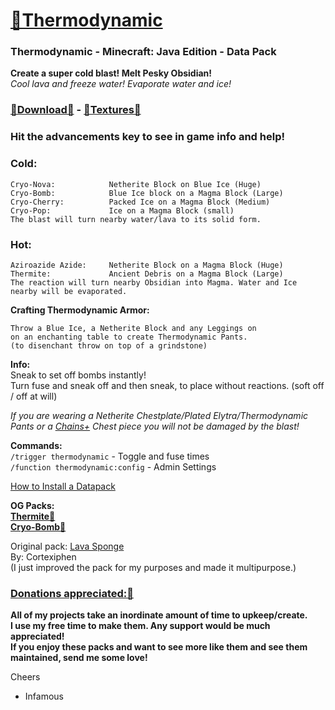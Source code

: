 
# [🎥Thermodynamic](https://youtu.be/pgQl1X-ksjs)
### Thermodynamic  - Minecraft: Java Edition - Data Pack

__Create a super cold blast!  Melt Pesky Obsidian!__   
*Cool lava and freeze water!  Evaporate water and ice!*     

### [🔗Download🔗](https://github.com/InfamousMusicify/Thermodynamic/blob/master/Downloads.md) - [🔗Textures🔗](https://github.com/InfamousMusicify/InHaus-Textures/blob/master/Downloads.md)   

### Hit the advancements key to see in game info and help!

### Cold:
    Cryo-Nova:            Netherite Block on Blue Ice (Huge)
    Cryo-Bomb:            Blue Ice block on a Magma Block (Large)
    Cryo-Cherry:          Packed Ice on a Magma Block (Medium)
    Cryo-Pop:             Ice on a Magma Block (small)
    The blast will turn nearby water/lava to its solid form.
### Hot:
    Aziroazide Azide:     Netherite Block on a Magma Block (Huge)
    Thermite:             Ancient Debris on a Magma Block (Large)
    The reaction will turn nearby Obsidian into Magma. Water and Ice nearby will be evaporated.

__Crafting Thermodynamic Armor:__   

    Throw a Blue Ice, a Netherite Block and any Leggings on 
    on an enchanting table to create Thermodynamic Pants.  
    (to disenchant throw on top of a grindstone)


__Info:__    
Sneak to set off bombs instantly!     
Turn fuse and sneak off and then sneak, to place without reactions. (soft off / off at will)   
  
*If you are wearing a Netherite Chestplate/Plated Elytra/Thermodynamic Pants 
or a [Chains+](https://github.com/InfamousMusicify/Chains-Plus) Chest piece you will not be damaged by the blast!*  

__Commands:__  
``/trigger thermodynamic`` - Toggle and fuse times   
``/function thermodynamic:config`` - Admin Settings   

 
[How to Install a Datapack](https://www.planetminecraft.com/blog/how-to-download-and-install-minecraft-data-packs/)  

__OG Packs:   
[Thermite🔗](https://github.com/InfamousMusicify/Thermite)  
[Cryo-Bomb🔗](https://github.com/InfamousMusicify/Cryo-Bomb/)__  

Original pack: [Lava Sponge](https://www.planetminecraft.com/data-pack/lava-sponges-1-16/)    
By: Cortexiphen  
(I just improved the pack for my purposes and made it multipurpose.)    

### [Donations appreciated:🔗](https://www.patreon.com/InfamousMusicify)   
__All of my projects take an inordinate amount of time to upkeep/create.  
I use my free time to make them. Any support would be much appreciated!  
If you enjoy these packs and want to see more like them and see them maintained, send me some love!__    

Cheers  
- Infamous 
